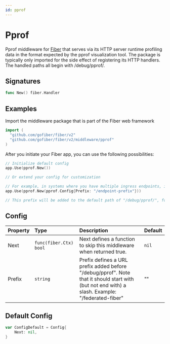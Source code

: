 ```yaml
---
id: pprof
---
```


# Pprof

Pprof middleware for [Fiber](https://github.com/gofiber/fiber) that serves via its HTTP server runtime profiling data in the format expected by the pprof visualization tool. The package is typically only imported for the side effect of registering its HTTP handlers. The handled paths all begin with /debug/pprof/.

## Signatures

```go
func New() fiber.Handler
```

## Examples

Import the middleware package that is part of the Fiber web framework

```go
import (
  "github.com/gofiber/fiber/v2"
  "github.com/gofiber/fiber/v2/middleware/pprof"
)
```

After you initiate your Fiber app, you can use the following possibilities:

```go
// Initialize default config
app.Use(pprof.New())

// Or extend your config for customization

// For example, in systems where you have multiple ingress endpoints, it is common to add a URL prefix, like so:
app.Use(pprof.New(pprof.Config{Prefix: "/endpoint-prefix"}))

// This prefix will be added to the default path of "/debug/pprof/", for a resulting URL of: "/endpoint-prefix/debug/pprof/".
```

## Config

| Property | Type                    | Description                                                                                                                                     | Default |
|:---------|:------------------------|:------------------------------------------------------------------------------------------------------------------------------------------------|:--------|
| Next     | `func(fiber.Ctx) bool` | Next defines a function to skip this middleware when returned true.                                                                             | `nil`   |
| Prefix   | `string`                | Prefix defines a URL prefix added before "/debug/pprof". Note that it should start with (but not end with) a slash. Example: "/federated-fiber" | ""      |

## Default Config

```go
var ConfigDefault = Config{
    Next: nil,
}
```
